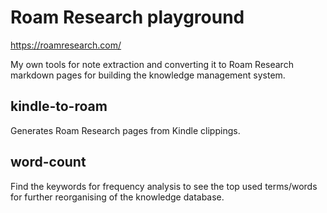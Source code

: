 # Roam Research playground
https://roamresearch.com/

My own tools for note extraction and converting it to Roam Research markdown pages for building the knowledge management system.

## kindle-to-roam
Generates Roam Research pages from Kindle clippings.

## word-count
Find the keywords for frequency analysis to see the top used terms/words for further reorganising of the knowledge database.
